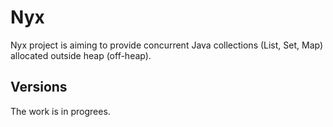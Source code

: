 Nyx
===

Nyx project is aiming to provide concurrent Java collections (List, Set, Map) allocated outside heap (off-heap).  

Versions
---
The work is in progrees.

